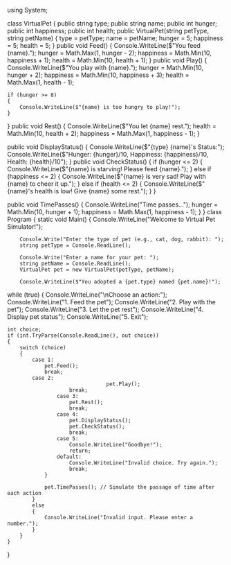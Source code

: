 using System;

class VirtualPet
{
    public string type;
    public string name;
    public int hunger;
    public int happiness;
    public int health;
    public VirtualPet(string petType, string petName)
    {
        type = petType;
        name = petName;
        hunger = 5;
        happiness = 5;
        health = 5;
        }
public void Feed()
{
    Console.WriteLine($"You feed {name}.");
    hunger = Math.Max(1, hunger - 2);
    happiness = Math.Min(10, happiness + 1);
    health = Math.Min(10, health + 1);
}
public void Play()
{
    Console.WriteLine($"You play with {name}.");
    hunger = Math.Min(10, hunger + 2);
    happiness = Math.Min(10, happiness + 3);
    health = Math.Max(1, health - 1);

    if (hunger >= 8)
    {
        Console.WriteLine($"{name} is too hungry to play!");
    }
}
public void Rest()
{
    Console.WriteLine($"You let {name} rest.");
    health = Math.Min(10, health + 2);
    happiness = Math.Max(1, happiness - 1);
}

public void DisplayStatus()
{
    Console.WriteLine($"{type} {name}'s Status:");
    Console.WriteLine($"Hunger: {hunger}/10, Happiness: {happiness}/10, Health: {health}/10");
}
public void CheckStatus()
{
    if (hunger <= 2)
    {
            Console.WriteLine($"{name} is starving! Please feed {name}.");
    }
    else if (happiness <= 2)
    {
        Console.WriteLine($"{name} is very sad! Play with {name} to cheer it up.");
    }
    else if (health <= 2)
    {
        Console.WriteLine($"{name}'s health is low! Give {name} some rest.");
    }
}

public void TimePasses()
{
    Console.WriteLine("Time passes...");
            hunger = Math.Min(10, hunger + 1);
        happiness = Math.Max(1, happiness - 1);
    }
}
class Program
{
    static void Main()
    {
        Console.WriteLine("Welcome to Virtual Pet Simulator!");

        Console.Write("Enter the type of pet (e.g., cat, dog, rabbit): ");
        string petType = Console.ReadLine();

        Console.Write("Enter a name for your pet: ");
        string petName = Console.ReadLine();
        VirtualPet pet = new VirtualPet(petType, petName);

        Console.WriteLine($"You adopted a {pet.type} named {pet.name}!");
while (true)
{
    Console.WriteLine("\nChoose an action:");
    Console.WriteLine("1. Feed the pet");
    Console.WriteLine("2. Play with the pet");
    Console.WriteLine("3. Let the pet rest");
    Console.WriteLine("4. Display pet status");
    Console.WriteLine("5. Exit");

    int choice;
    if (int.TryParse(Console.ReadLine(), out choice))
    {
        switch (choice)
        {
            case 1:
                pet.Feed();
                break;
            case 2:
                                    pet.Play();
                        break;
                    case 3:
                        pet.Rest();
                        break;
                    case 4:
                        pet.DisplayStatus();
                        pet.CheckStatus();
                        break;
                    case 5:
                        Console.WriteLine("Goodbye!");
                        return;
                    default:
                        Console.WriteLine("Invalid choice. Try again.");
                        break;
                }

                pet.TimePasses(); // Simulate the passage of time after each action
            }
            else
            {
                Console.WriteLine("Invalid input. Please enter a number.");
            }
        }
    }
}
